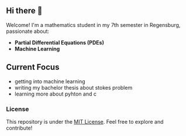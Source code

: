 ## Hi there 👋

Welcome! I'm a mathematics student in my 7th semester in Regensburg, passionate about:
- **Partial Differential Equations (PDEs)**
- **Machine Learning**

## Current Focus
- getting into machine learning
- writing my bachelor thesis about stokes problem
- learning more about pyhton and c



### License

This repository is under the [MIT License](./LICENSE). Feel free to explore and contribute!
